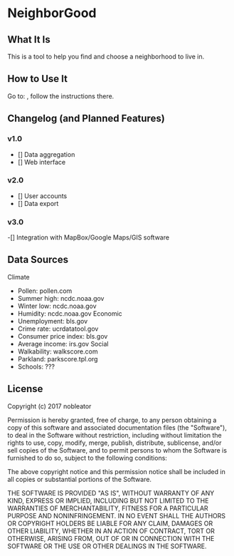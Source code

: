 # NeighborGood

## What It Is
This is a tool to help you find and choose a neighborhood to live in.

## How to Use It
Go to: <URL>, follow the instructions there.

## Changelog (and Planned Features)
### v1.0
- [] Data aggregation
- [] Web interface
### v2.0
- [] User accounts
- [] Data export
### v3.0
-[] Integration with MapBox/Google Maps/GIS software

## Data Sources
Climate
- Pollen: pollen.com
- Summer high: ncdc.noaa.gov
- Winter low: ncdc.noaa.gov
- Humidity: ncdc.noaa.gov
Economic
- Unemployment: bls.gov
- Crime rate: ucrdatatool.gov
- Consumer price index: bls.gov
- Average income: irs.gov
Social
- Walkability: walkscore.com
- Parkland: parkscore.tpl.org
- Schools: ???

## License
Copyright (c) 2017 nobleator

Permission is hereby granted, free of charge, to any person obtaining a copy of this software and associated documentation files (the "Software"), to deal in the Software without restriction, including without limitation the rights to use, copy, modify, merge, publish, distribute, sublicense, and/or sell copies of the Software, and to permit persons to whom the Software is furnished to do so, subject to the following conditions:

The above copyright notice and this permission notice shall be included in all copies or substantial portions of the Software.

THE SOFTWARE IS PROVIDED "AS IS", WITHOUT WARRANTY OF ANY KIND, EXPRESS OR IMPLIED, INCLUDING BUT NOT LIMITED TO THE WARRANTIES OF MERCHANTABILITY, FITNESS FOR A PARTICULAR PURPOSE AND NONINFRINGEMENT. IN NO EVENT SHALL THE AUTHORS OR COPYRIGHT HOLDERS BE LIABLE FOR ANY CLAIM, DAMAGES OR OTHER LIABILITY, WHETHER IN AN ACTION OF CONTRACT, TORT OR OTHERWISE, ARISING FROM, OUT OF OR IN CONNECTION WITH THE SOFTWARE OR THE USE OR OTHER DEALINGS IN THE SOFTWARE.
